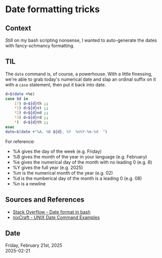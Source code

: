 # Date formatting tricks

## Context
_Still_ on my bash scripting nonsense, I wanted to auto-generate the dates with fancy-schmancy formatting. 

## TIL
The `date` command is, of course, a powerhouse. With a little finessing, we're able to grab today's numerical date and slap an ordinal suffix on it with a `case` statement, then put it back into date. 

```bash 
d=$(date +%e)
case $d in
    1?) d=${d}th ;;
    *1) d=${d}st ;;
    *2) d=${d}nd ;;
    *3) d=${d}rd ;;
    *)  d=${d}th ;;
esac
date=$(date +"%A, %B ${d}, %Y  %n%Y-%m-%d  ")
```

For reference:
* %A gives the day of the week (e.g. Friday)
* %B gives the month of the year in your language (e.g. February)
* %e gives the numerical day of the month with no leading 0 (e.g. 8)
* %Y gives the full year (e.g. 2025)
* %m is the numerical month of the year (e.g. 02)
* %d is the numberical day of the month is a leading 0 (e.g. 08)
* %n is a newline

## Sources and References
* [Stack Overflow - Date format in bash](https://stackoverflow.com/questions/40607925/date-format-in-bash-cases)
* [nixCraft - UNIX Date Command Examples](https://www.cyberciti.biz/faq/unix-date-command-howto-see-set-date-time/) 

## Date
Friday, February 21st, 2025  
2025-02-21  
